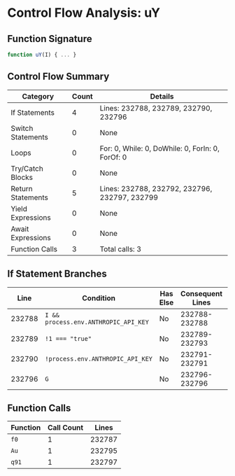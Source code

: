 # Control Flow Analysis: uY

## Function Signature

```javascript
function uY(I) { ... }
```

## Control Flow Summary

| Category | Count | Details |
|----------|-------|--------|
| If Statements | 4 | Lines: 232788, 232789, 232790, 232796 |
| Switch Statements | 0 | None |
| Loops | 0 | For: 0, While: 0, DoWhile: 0, ForIn: 0, ForOf: 0 |
| Try/Catch Blocks | 0 | None |
| Return Statements | 5 | Lines: 232788, 232792, 232796, 232797, 232799 |
| Yield Expressions | 0 | None |
| Await Expressions | 0 | None |
| Function Calls | 3 | Total calls: 3 |

## If Statement Branches

| Line | Condition | Has Else | Consequent Lines | Alternate Lines |
|------|-----------|----------|-----------------|----------------|
| 232788 | `I && process.env.ANTHROPIC_API_KEY` | No | 232788-232788 | N/A |
| 232789 | `!1 === "true"` | No | 232789-232793 | N/A |
| 232790 | `!process.env.ANTHROPIC_API_KEY` | No | 232791-232791 | N/A |
| 232796 | `G` | No | 232796-232796 | N/A |

## Function Calls

| Function | Call Count | Lines |
|----------|------------|-------|
| `f0` | 1 | 232787 |
| `Au` | 1 | 232795 |
| `q91` | 1 | 232797 |
